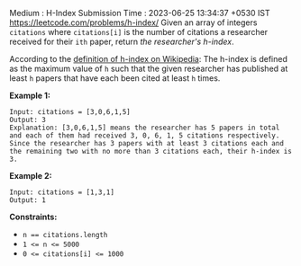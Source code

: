 Medium : H-Index
Submission Time : 2023-06-25 13:34:37 +0530 IST
https://leetcode.com/problems/h-index/
Given an array of integers `citations` where `citations[i]` is the number of citations a researcher received for their `ith` paper, return _the researcher's h-index_.

According to the [definition of h-index on Wikipedia](https://en.wikipedia.org/wiki/H-index): The h-index is defined as the maximum value of `h` such that the given researcher has published at least `h` papers that have each been cited at least `h` times.

**Example 1:**

```
Input: citations = [3,0,6,1,5]
Output: 3
Explanation: [3,0,6,1,5] means the researcher has 5 papers in total and each of them had received 3, 0, 6, 1, 5 citations respectively.
Since the researcher has 3 papers with at least 3 citations each and the remaining two with no more than 3 citations each, their h-index is 3.

```

**Example 2:**

```
Input: citations = [1,3,1]
Output: 1

```

**Constraints:**

- `n == citations.length`
- `1 <= n <= 5000`
- `0 <= citations[i] <= 1000`
